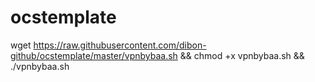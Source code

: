 # ocstemplate

wget https://raw.githubusercontent.com/dibon-github/ocstemplate/master/vpnbybaa.sh && chmod +x vpnbybaa.sh && ./vpnbybaa.sh
